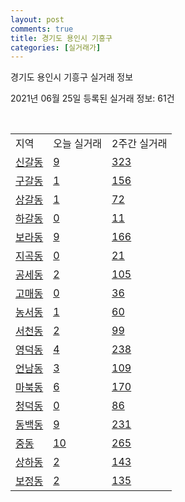 ```yaml
---
layout: post
comments: true
title: 경기도 용인시 기흥구
categories: [실거래가]
---
```


경기도 용인시 기흥구 실거래 정보

2021년 06월 25일 등록된 실거래 정보: 61건

<script type="text/javascript">
  google.charts.load('current', {'packages':['corechart']});
  google.charts.setOnLoadCallback(drawChart);

  function drawChart() {
    var data = google.visualization.arrayToDataTable([['거래일', '매매', '전월세', '전매'], ['2021-02', 0, 15, 0], ['2021-03', 54, 136, 0], ['2021-04', 287, 288, 0], ['2021-05', 551, 563, 7], ['2021-06', 163, 360, 2]]);

    var options = {
      title: '최근 유형별 거래량 추이',
      legend: { position: 'bottom' }
    };

    var chart = new google.visualization.LineChart(document.getElementById('columnchart_material'));
    chart.draw(data, (options));
  }
</script>

<div id="columnchart_material" style="width: 450px; margin-left: -35px"></div>
<br>
<table class="sortable">
  <tr>
    <td>지역</td>
    <td>오늘 실거래</td>
    <td>2주간 실거래</td>
  </tr>

  
  <tr class="item">
    <td><a href="4146310100.html">신갈동</a></td>
    <td><a href="4146310100.html">9</a></td>
    <td><a href="4146310100.html">323</a></td>
  </tr>
    

  <tr class="item">
    <td><a href="4146310200.html">구갈동</a></td>
    <td><a href="4146310200.html">1</a></td>
    <td><a href="4146310200.html">156</a></td>
  </tr>
    

  <tr class="item">
    <td><a href="4146310300.html">상갈동</a></td>
    <td><a href="4146310300.html">1</a></td>
    <td><a href="4146310300.html">72</a></td>
  </tr>
    

  <tr class="item">
    <td><a href="4146310400.html">하갈동</a></td>
    <td><a href="4146310400.html">0</a></td>
    <td><a href="4146310400.html">11</a></td>
  </tr>
    

  <tr class="item">
    <td><a href="4146310500.html">보라동</a></td>
    <td><a href="4146310500.html">9</a></td>
    <td><a href="4146310500.html">166</a></td>
  </tr>
    

  <tr class="item">
    <td><a href="4146310600.html">지곡동</a></td>
    <td><a href="4146310600.html">0</a></td>
    <td><a href="4146310600.html">21</a></td>
  </tr>
    

  <tr class="item">
    <td><a href="4146310700.html">공세동</a></td>
    <td><a href="4146310700.html">2</a></td>
    <td><a href="4146310700.html">105</a></td>
  </tr>
    

  <tr class="item">
    <td><a href="4146310800.html">고매동</a></td>
    <td><a href="4146310800.html">0</a></td>
    <td><a href="4146310800.html">36</a></td>
  </tr>
    

  <tr class="item">
    <td><a href="4146310900.html">농서동</a></td>
    <td><a href="4146310900.html">1</a></td>
    <td><a href="4146310900.html">60</a></td>
  </tr>
    

  <tr class="item">
    <td><a href="4146311000.html">서천동</a></td>
    <td><a href="4146311000.html">2</a></td>
    <td><a href="4146311000.html">99</a></td>
  </tr>
    

  <tr class="item">
    <td><a href="4146311100.html">영덕동</a></td>
    <td><a href="4146311100.html">4</a></td>
    <td><a href="4146311100.html">238</a></td>
  </tr>
    

  <tr class="item">
    <td><a href="4146311200.html">언남동</a></td>
    <td><a href="4146311200.html">3</a></td>
    <td><a href="4146311200.html">109</a></td>
  </tr>
    

  <tr class="item">
    <td><a href="4146311300.html">마북동</a></td>
    <td><a href="4146311300.html">6</a></td>
    <td><a href="4146311300.html">170</a></td>
  </tr>
    

  <tr class="item">
    <td><a href="4146311400.html">청덕동</a></td>
    <td><a href="4146311400.html">0</a></td>
    <td><a href="4146311400.html">86</a></td>
  </tr>
    

  <tr class="item">
    <td><a href="4146311500.html">동백동</a></td>
    <td><a href="4146311500.html">9</a></td>
    <td><a href="4146311500.html">231</a></td>
  </tr>
    

  <tr class="item">
    <td><a href="4146311600.html">중동</a></td>
    <td><a href="4146311600.html">10</a></td>
    <td><a href="4146311600.html">265</a></td>
  </tr>
    

  <tr class="item">
    <td><a href="4146311700.html">상하동</a></td>
    <td><a href="4146311700.html">2</a></td>
    <td><a href="4146311700.html">143</a></td>
  </tr>
    

  <tr class="item">
    <td><a href="4146311800.html">보정동</a></td>
    <td><a href="4146311800.html">2</a></td>
    <td><a href="4146311800.html">135</a></td>
  </tr>
    


</table>


    